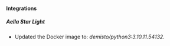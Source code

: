 #### Integrations
##### Aella Star Light
- Updated the Docker image to: *demisto/python3:3.10.11.54132*.
